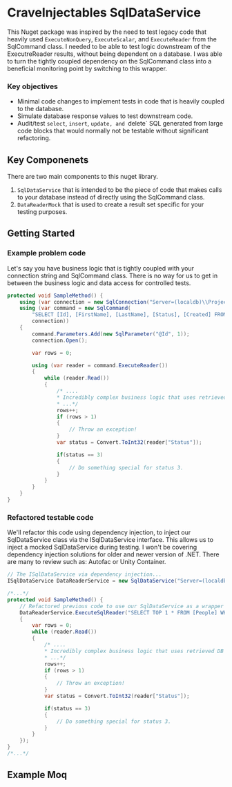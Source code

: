 # CraveInjectables SqlDataService
This Nuget package was inspired by the need to test legacy code that heavily used `ExecuteNonQuery`, `ExecuteScalar`, and `ExecuteReader` from the SqlCommand class. 
I needed to be able to test logic downstream of the ExecutreReader results, without being dependent on a database. 
I was able to turn the tightly coupled dependency on the SqlCommand class into a beneficial monitoring point by switching to this wrapper.

### Key objectives
* Minimal code changes to implement tests in code that is heavily coupled to the database.
* Simulate database response values to test downstream code.
* Audit/test `select`, `insert`, `update, and `delete` SQL generated from large code blocks that would normally not be testable without significant refactoring.


## Key Componenets
There are two main components to this nuget library. 
1. `SqlDataService` that is intended to be the piece of code that makes calls to your database instead of directly using the SqlCommand class.
2. `DataReaderMock` that is used to create a result set specific for your testing purposes.


## Getting Started

### Example problem code
Let's say you have business logic that is tightly coupled with your connection string and SqlCommand class. 
There is no way for us to get in between the business logic and data access for controlled tests.
```csharp
protected void SampleMethod() {
	using (var connection = new SqlConnection("Server=(localdb)\\ProjectsV13;Database=MyDatabase;Trusted_Connection=True;"))
	using (var command = new SqlCommand(
		"SELECT [Id], [FirstName], [LastName], [Status], [Created] FROM [People] WHERE [Id] = @Id",
		connection))
	{
		command.Parameters.Add(new SqlParameter("@Id", 1));
		connection.Open();

		var rows = 0;

		using (var reader = command.ExecuteReader())
		{
			while (reader.Read())
			{
				/* .... 
				* Incredibly complex business logic that uses retrieved DB results that we wish to test...
				* ...*/
				rows++;
				if (rows > 1)
				{
					// Throw an exception!
				}
				var status = Convert.ToInt32(reader["Status"]);

				if(status == 3)
				{
					// Do something special for status 3.
				}
			}
		}
	}
}
```

### Refactored testable code

We'll refactor this code using dependency injection, to inject our SqlDataService class via the ISqlDataService interface. This allows us to inject a mocked SqlDataService during testing. 
I won't be covering dependency injection solutions for older and newer version of .NET. There are many to review such as: Autofac or Unity Container.
```csharp
// The ISqlDataService via dependency injection...
ISqlDataService DataReaderService = new SqlDataService("Server=(localdb)\\ProjectsV13;Database=MyDatabase;Trusted_Connection=True;");

/*...*/
protected void SampleMethod() {
	// Refactored previous code to use our SqlDataService as a wrapper to the SqlCommand and SqlDataReader.
	DataReaderService.ExecuteSqlReader("SELECT TOP 1 * FROM [People] WHERE [Status] = @StatusId", new[] { new SqlParameter("@Id", 1) }, (reader) =>
	{
		var rows = 0;
		while (reader.Read())
		{
			/* .... 
			* Incredibly complex business logic that uses retrieved DB results that we wish to test...
			* ...*/
			rows++;
			if (rows > 1)
			{
				// Throw an exception!
			}
			var status = Convert.ToInt32(reader["Status"]);

			if(status == 3)
			{
				// Do something special for status 3.
			}
		}
	});
}
/*...*/

```

## Example Moq





